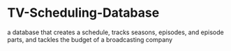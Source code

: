 # TV-Scheduling-Database
a database that creates a schedule, tracks seasons, episodes, and episode parts, and tackles the budget of a broadcasting company

